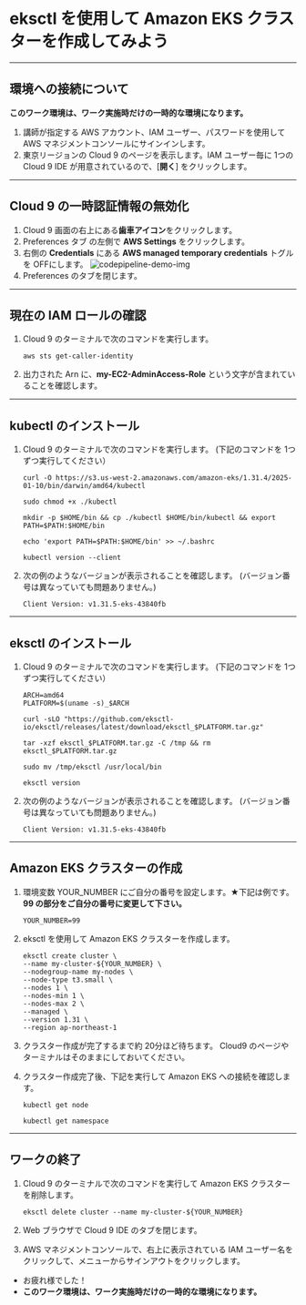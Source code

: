 # eksctl を使用して Amazon EKS クラスターを作成してみよう

---

## 環境への接続について

**このワーク環境は、ワーク実施時だけの一時的な環境になります。**

1. 講師が指定する AWS アカウント、IAM ユーザー、パスワードを使用して AWS マネジメントコンソールにサインインします。
1. 東京リージョンの Cloud 9 のページを表示します。IAM ユーザー毎に 1つの Cloud 9 IDE が用意されているので、[**開く**] をクリックします。

---

## Cloud 9 の一時認証情報の無効化
1. Cloud 9 画面の右上にある**歯車アイコン**をクリックします。
1. Preferences タブ の左側で **AWS Settings** をクリックします。
1. 右側の **Credentials** にある **AWS managed temporary credentials** トグルを OFFにします。
  ![codepipeline-demo-img](https://eks.nobelabo.net/images/mod7-cloud9.png)
1. Preferences のタブを閉じます。

---

## 現在の IAM ロールの確認

1. Cloud 9 のターミナルで次のコマンドを実行します。 
   ```
   aws sts get-caller-identity
   ```
1. 出力された Arn に、**my-EC2-AdminAccess-Role** という文字が含まれていることを確認します。

---
   
## kubectl のインストール

1. Cloud 9 のターミナルで次のコマンドを実行します。 (下記のコマンドを 1つずつ実行してください）
   ```
   curl -O https://s3.us-west-2.amazonaws.com/amazon-eks/1.31.4/2025-01-10/bin/darwin/amd64/kubectl
   ```

   ```
   sudo chmod +x ./kubectl
   ```

   ```
   mkdir -p $HOME/bin && cp ./kubectl $HOME/bin/kubectl && export PATH=$PATH:$HOME/bin
   ```

   ```
   echo 'export PATH=$PATH:$HOME/bin' >> ~/.bashrc
   ```

   ```
   kubectl version --client
   ```
   
1. 次の例のようなバージョンが表示されることを確認します。 (バージョン番号は異なっていても問題ありません。)
   ```
   Client Version: v1.31.5-eks-43840fb
   ```
---

## eksctl のインストール


1. Cloud 9 のターミナルで次のコマンドを実行します。 (下記のコマンドを 1つずつ実行してください）
   ```
   ARCH=amd64
   PLATFORM=$(uname -s)_$ARCH
   ```

   ```
   curl -sLO "https://github.com/eksctl-io/eksctl/releases/latest/download/eksctl_$PLATFORM.tar.gz"

   ```

   ```
   tar -xzf eksctl_$PLATFORM.tar.gz -C /tmp && rm eksctl_$PLATFORM.tar.gz
   ```

   ```
   sudo mv /tmp/eksctl /usr/local/bin
   ```

   ```
   eksctl version 
   ```
   
1. 次の例のようなバージョンが表示されることを確認します。 (バージョン番号は異なっていても問題ありません。)
   ```
   Client Version: v1.31.5-eks-43840fb
   ```


---
## Amazon EKS クラスターの作成

1. 環境変数 YOUR_NUMBER にご自分の番号を設定します。★下記は例です。**99 の部分をご自分の番号に変更して下さい。**

    ```
    YOUR_NUMBER=99
    ```

1. eksctl を使用して Amazon EKS クラスターを作成します。


    ```
    eksctl create cluster \
    --name my-cluster-${YOUR_NUMBER} \
    --nodegroup-name my-nodes \
    --node-type t3.small \
    --nodes 1 \
    --nodes-min 1 \
    --nodes-max 2 \
    --managed \
    --version 1.31 \
    --region ap-northeast-1
    ```

1. クラスター作成が完了するまで約 20分ほど待ちます。
    Cloud9 のページやターミナルはそのままにしておいてください。

1. クラスター作成完了後、下記を実行して Amazon EKS への接続を確認します。

    ```
    kubectl get node
    ```

    ```
    kubectl get namespace
    ```


---

## ワークの終了
1. Cloud 9 のターミナルで次のコマンドを実行して Amazon EKS クラスターを削除します。
   ```
   eksctl delete cluster --name my-cluster-${YOUR_NUMBER}
   ```
1. Web ブラウザで Cloud 9 IDE のタブを閉じます。

1. AWS マネジメントコンソールで、右上に表示されている IAM ユーザー名をクリックして、メニューからサインアウトをクリックします。
* お疲れ様でした！
* **このワーク環境は、ワーク実施時だけの一時的な環境になります。**  
